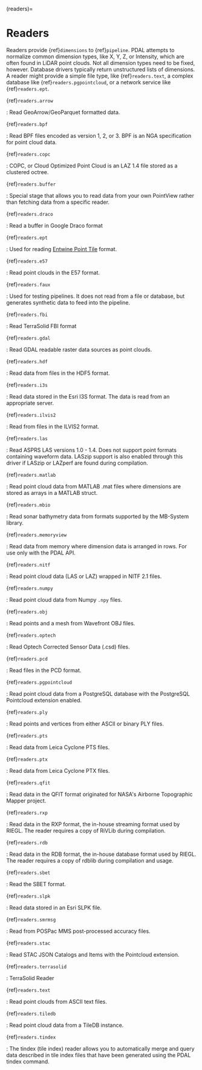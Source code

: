 (readers)=

# Readers

Readers provide {ref}`dimensions` to {ref}`pipeline`. PDAL attempts to
normalize common dimension types, like X, Y, Z, or Intensity, which are often
found in LiDAR point clouds. Not all dimension types need to be fixed, however.
Database drivers typically return unstructured lists of dimensions.  A reader
might provide a simple file type, like {ref}`readers.text`, a complex database
like {ref}`readers.pgpointcloud`, or a network service like {ref}`readers.ept`.

<!-- ```{toctree}
:glob: true
:hidden: true
:maxdepth: 1

readers.arrow
readers.bpf
readers.buffer
readers.copc
readers.draco
readers.ept
readers.e57
readers.faux
readers.fbi
readers.gdal
readers.hdf
readers.i3s
readers.ilvis2
readers.las
readers.matlab
readers.memoryview
readers.mbio
readers.nitf
readers.numpy
readers.obj
readers.optech
readers.pcd
readers.pgpointcloud
readers.ply
readers.pts
readers.ptx
readers.qfit
readers.rdb
readers.rxp
readers.sbet
readers.smrmsg
readers.slpk
readers.stac
readers.terrasolid
readers.text
readers.tiledb
readers.tindex
``` -->

{ref}`readers.arrow`

: Read GeoArrow/GeoParquet formatted data.

{ref}`readers.bpf`

: Read BPF files encoded as version 1, 2, or 3. BPF is an NGA specification
  for point cloud data.

{ref}`readers.copc`

: COPC, or Cloud Optimized Point Cloud is an LAZ 1.4 file stored as a
  clustered octree.

{ref}`readers.buffer`

: Special stage that allows you to read data from your own PointView rather
  than fetching data from a specific reader.

{ref}`readers.draco`

: Read a buffer in Google Draco format

{ref}`readers.ept`

: Used for reading [Entwine Point Tile](https://entwine.io) format.

{ref}`readers.e57`

: Read point clouds in the E57 format.

{ref}`readers.faux`

: Used for testing pipelines. It does not read from a file or database, but
  generates synthetic data to feed into the pipeline.

{ref}`readers.fbi`

: Read TerraSolid FBI format

{ref}`readers.gdal`

: Read GDAL readable raster data sources as point clouds.

{ref}`readers.hdf`

: Read data from files in the HDF5 format.

{ref}`readers.i3s`

: Read data stored in the Esri I3S format.  The data is read from an
  appropriate server.

{ref}`readers.ilvis2`

: Read from files in the ILVIS2 format.

{ref}`readers.las`

: Read ASPRS LAS versions 1.0 - 1.4. Does not support point formats
  containing waveform data. LASzip support is also enabled through this
  driver if LASzip  or LAZperf are found during compilation.

{ref}`readers.matlab`

: Read point cloud data from MATLAB .mat files where dimensions are stored as
  arrays in a MATLAB struct.

{ref}`readers.mbio`

: Read sonar bathymetry data from formats supported by the MB-System library.

{ref}`readers.memoryview`

: Read data from memory where dimension data is arranged in rows.  For
  use only with the PDAL API.

{ref}`readers.nitf`

: Read point cloud data (LAS or LAZ) wrapped in NITF 2.1 files.

{ref}`readers.numpy`

: Read point cloud data from Numpy `.npy` files.

{ref}`readers.obj`

: Read points and a mesh from Wavefront OBJ files.

{ref}`readers.optech`

: Read Optech Corrected Sensor Data (.csd) files.

{ref}`readers.pcd`

: Read files in the PCD format.

{ref}`readers.pgpointcloud`

: Read point cloud data from a PostgreSQL database with the PostgreSQL
  Pointcloud extension enabled.

{ref}`readers.ply`

: Read points and vertices from either ASCII or binary PLY files.

{ref}`readers.pts`

: Read data from Leica Cyclone PTS files.

{ref}`readers.ptx`

: Read data from Leica Cyclone PTX files.

{ref}`readers.qfit`

: Read data in the QFIT format originated for NASA's Airborne Topographic
  Mapper project.

{ref}`readers.rxp`

: Read data in the RXP format, the in-house streaming format used by RIEGL.
  The reader requires a copy of RiVLib during compilation.

{ref}`readers.rdb`

: Read data in the RDB format, the in-house database format used by RIEGL.
  The reader requires a copy of rdblib during compilation and usage.

{ref}`readers.sbet`

: Read the SBET format.

{ref}`readers.slpk`

: Read data stored in an Esri SLPK file.

{ref}`readers.smrmsg`

: Read from POSPac MMS post-processed accuracy files.

{ref}`readers.stac`

: Read STAC JSON Catalogs and Items with the Pointcloud extension.

{ref}`readers.terrasolid`

: TerraSolid Reader

{ref}`readers.text`

: Read point clouds from ASCII text files.

{ref}`readers.tiledb`

: Read point cloud data from a TileDB instance.

{ref}`readers.tindex`

: The tindex (tile index) reader allows you to automatically merge and query
  data described in tile index files that have been generated using the PDAL
  tindex command.
